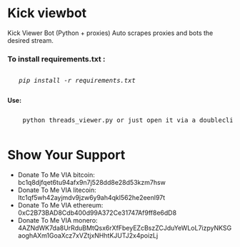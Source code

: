 # Kick viewbot
Kick Viewer Bot (Python + proxies)
Auto scrapes proxies and bots the desired stream.

<h3>To install <b>requirements.txt :</b></h3> 
	 <pre><p>	<i>pip install -r requirements.txt</i></p></pre>
<b>Use: </b>
	<pre><p>	python threads_viewer.py or just open it via a doubleclick, then input your stream url</p></pre>

# Show Your Support

* Donate To Me VIA bitcoin: bc1q8djfqet6tu94afx9n7j528dd8e28d53kzm7hsw
* Donate To Me VIA litecoin: ltc1qf5wh42ayjmdv9jzw6y9ah4qkl562he2eenl97t
* Donate To Me VIA ethereum: 0xC2B73BAD8Cdb400d99A372Ce31747Af9ff8e6dD8
* Donate To Me VIA monero: 4AZNdWK7da8UrRduBMtQsx6rXfFbeyEZcBszZCJduYeWLoL7izpyNKSGaoghAXm1GoaXcz7xVZtjxNHhtKJUTJ2x4poizLj